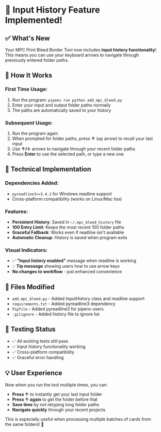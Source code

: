 # 🎉 Input History Feature Implemented!

## ✅ What's New

Your MPC Print Bleed Border Tool now includes **input history functionality**! This means you can use your keyboard arrows to navigate through previously entered folder paths.

## 🚀 How It Works

### **First Time Usage:**
1. Run the program: `pipenv run python add_mpc_bleed.py`
2. Enter your input and output folder paths normally
3. The paths are automatically saved to your history

### **Subsequent Usage:**
1. Run the program again
2. When prompted for folder paths, press **↑** (up arrow) to recall your last input
3. Use **↑/↓** arrows to navigate through your recent folder paths
4. Press **Enter** to use the selected path, or type a new one

## 🔧 Technical Implementation

### **Dependencies Added:**
- `pyreadline3>=3.4.1` for Windows readline support
- Cross-platform compatibility (works on Linux/Mac too)

### **Features:**
- **Persistent History**: Saved in `~/.mpc_bleed_history` file
- **100 Entry Limit**: Keeps the most recent 100 folder paths
- **Graceful Fallback**: Works even if readline isn't available
- **Automatic Cleanup**: History is saved when program exits

### **Visual Indicators:**
- ✅ **"Input history enabled"** message when readline is working
- 💡 **Tip message** showing users how to use arrow keys
- **No changes to workflow** - just enhanced convenience

## 📂 Files Modified

- `add_mpc_bleed.py` - Added InputHistory class and readline support
- `requirements.txt` - Added pyreadline3 dependency
- `Pipfile` - Added pyreadline3 for pipenv users
- `.gitignore` - Added history file to ignore list

## 🧪 Testing Status

- ✅ All existing tests still pass
- ✅ Input history functionality working
- ✅ Cross-platform compatibility
- ✅ Graceful error handling

## 💡 User Experience

Now when you run the tool multiple times, you can:
- **Press ↑** to instantly get your last input folder
- **Press ↑ again** to get the folder before that
- **Save time** by not retyping long folder paths
- **Navigate quickly** through your recent projects

This is especially useful when processing multiple batches of cards from the same folders! 🎴
